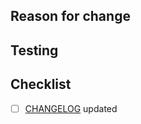 <!-- *************************************** -->
<!--       🌱 Pull Request Template          -->
<!-- *************************************** -->

<!-- ✅ Linked to ZenHub issue               -->

## Reason for change

<!-- What does this change, in plain language? -->
<!-- Before/after screenshots may be helpful.  -->

## Testing

<!-- For someone unfamiliar with the issue, how should this be tested? -->

## Checklist

- [ ] [CHANGELOG](./CHANGELOG.md) updated
